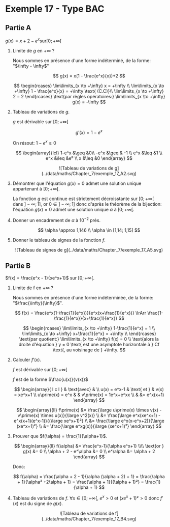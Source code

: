 # Exemple 17 - Type BAC

## Partie A

$g(x) = x + 2 - e^x \text{sur} [0; +\infty[$

1. Limite de $g$ en $+\infty$ ?

   <section class="hidden">
   Nous sommes en présence d'une forme indéterminé, de la forme: 
   "$\infty - \infty$"

   $$
   g(x) = x(1 - \frac{e^x}{x})+2
   $$

   $$
   \begin{rcases}
      \lim\limits_{x \to +\infty} x = +\infty \\
      \lim\limits_{x \to +\infty} 1 - \frac{e^x}{x} = +\infty \text{ (C.C)}\\
      \lim\limits_{x \to +\infty} 2 = 2
   \end{rcases} \text{par règles opératoires:} \lim\limits_{x \to +\infty} g(x) = -\infty
   $$

   </section>

2. Tableau de variations de $g$.
   <section class="hidden">

   $g$ est dérivable sur $[0; +\infty[$

   $$g\prime(x) = 1 - e^x$$

   On résout: $1-e^x \geq 0$

   $$
   \begin{array}{lcl}
   1-e^x &\geq &0\\
   -e^x &\geq & -1 \\
   e^x &\leq &1 \\
   e^x &\leq &e⁰ \\
   x &\leq &0
   \end{array}
   $$

   <center>
   ![Tableau de variations de g](../data/maths/Chapter_7/exemple_17_A2.svg)
   </center>

   </section>

3. Démontrer que l'équation $g(x) = 0$ admet une solution unique appartenant à $[0; +\infty[$.

   <section class="hidden">

   La fonction $g$ est continue est strictement décroisstante sur $[0; +\infty[$ dans $]-\infty; 1]$, or $0 \in ]-\infty;1]$ donc d'après le théorème de la bijection: l'équation $g(x) = 0$ admet une solution unique $\alpha$ à $[0; +\infty[$.

   </section>

4. Donner un encadrement de $\alpha$ à $10^{-2}$ près.
   <section class="hidden">

   $$
   \alpha \approx 1,146 \\
   \alpha \in [1,14; 1,15]
   $$

   </section>

5. Donner le tableau de signes de la fonction $f$.
   <section class="hidden">

   <center>
   ![Tableau de signes de g](../data/maths/Chapter_7/exemple_17_A5.svg)
   </center>

   </section>

## Partie B

$f(x) = \frac{e^x - 1}{xe^x+1}$ sur $[0; +\infty[$.

1. Limite de f en $+\infty$ ?

   <section class="hidden">

   Nous sommes en présence d'une forme indéterminée, de la forme: "$\frac{\infty}{\infty}$".

   $$
    f(x) = \frac{e^x(1-\frac{1}{e^x})}{e^x(x+\frac{1}{e^x})} \lrArr \frac{1-\frac{1}{e^x}}{x+\frac{1}{e^x}}
   $$

   $$
   \begin{rcases}
     \lim\limits_{x \to +\infty} 1-\frac{1}{e^x} = 1 \\
     \lim\limits_{x \to +\infty} x+\frac{1}{e^x} = +\infty \\
   \end{rcases} \text{par quotient:} \lim\limits_{x \to +\infty} f(x) = 0 \\
   \text{alors la droite d'équation } y = 0 \text{ est une asymptote horizontale à } Cf \text{, au voisinage de } +\infty.
   $$

   </section>

2. Calculer $f\prime(x)$.
   <section class="hidden">

   $f$ est dérivable sur $[0;+\infty[$

   $f$ est de la forme $\frac{u(x)}{v(x)}$

   $$
   \begin{array}{ l c l }
   & \text{avec} & \\
   u(x) = e^x-1 & \text{ et } & v(x) = xe^x+1 \\
   u\prime(x) = e^x &  & v\prime(x) = 1e^x+e^xx \\
   & &= e^x(x+1)
   \end{array}
   $$

   $$
   \begin{array}{ll}
   f\prime(x) &= \frac{\large u\prime(x) \times v(x) - v\prime(x) \times u(x)}{\large v^2(x)} \\
              &= \frac{\large e^x(xe^x+1) - e^x(x+1)(e^x-1)}{(\large xe^x+1)²} \\
              &= \frac{\large e^x(x-e^x+2)}{\large (xe^x+1)²} \\
              &= \frac{\large e^xg(x)}{\large (xe^x+1)²}
   \end{array}
   $$

   </section>

3. Prouver que $f(\alpha) = \frac{1}{\alpha+1}$.

   <section class="hidden">

   $$
   \begin{array}{ll}
   f(\alpha) &= \frac{e^x-1}{\alpha e^x+1} \\\\
   \text{or } g(x) &= 0 \\
   \alpha + 2 - e^\alpha &= 0 \\
   e^\alpha &= \alpha + 2
   \end{array}
   $$

   Donc:

   $$
   f(\alpha) = \frac{\alpha + 2 - 1}{\alpha (\alpha + 2) + 1}
   = \frac{\alpha + 1}{\alpha² +2\alpha + 1}
   = \frac{\alpha + 1}{(\alpha + 1)²}
   = \frac{1}{\alpha + 1}
   $$

   </section>

4. Tableau de variations de $f$. $\forall x \in [0;+\infty[$, $e^x > 0$ et $(xe^x + 1)² > 0$ donc $f\prime(x)$ est du signe de $g(x)$.

   <section class="hidden">

   <center>
   ![Tableau de variations de f](../data/maths/Chapter_7/exemple_17_B4.svg)
   </center>

   </section>
